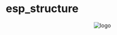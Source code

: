 # esp_structure
<span style="display:block;text-align:center">![logo](https://puu.sh/ECkDJ/43296ad838.png)</span>

